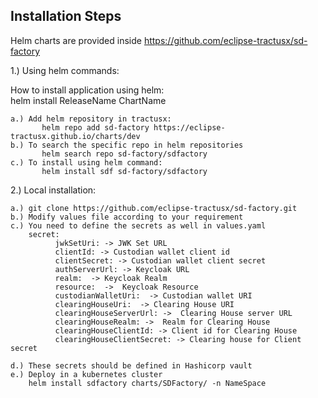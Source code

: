 ## Installation Steps

Helm charts are provided inside https://github.com/eclipse-tractusx/sd-factory

1.) Using helm commands: <br />

How to install application using helm:  <br />
    helm install ReleaseName ChartName
    
    a.) Add helm repository in tractusx:
           helm repo add sd-factory https://eclipse-tractusx.github.io/charts/dev
    b.) To search the specific repo in helm repositories 
           helm search repo sd-factory/sdfactory
    c.) To install using helm command:
           helm install sdf sd-factory/sdfactory


2.) Local installation:

    a.) git clone https://github.com/eclipse-tractusx/sd-factory.git
    b.) Modify values file according to your requirement
    c.) You need to define the secrets as well in values.yaml
        secret:
              jwkSetUri: -> JWK Set URL
              clientId: -> Custodian wallet client id
              clientSecret: -> Custodian wallet client secret
              authServerUrl: -> Keycloak URL
              realm:  -> Keycloak Realm
              resource:  ->  Keycloak Resource
              custodianWalletUri:  -> Custodian wallet URI
              clearingHouseUri:  -> Clearing House URI
              clearingHouseServerUrl: ->  Clearing House server URL
              clearingHouseRealm: ->  Realm for Clearing House
              clearingHouseClientId: -> Client id for Clearing House
              clearingHouseClientSecret: -> Clearing house for Client secret

    d.) These secrets should be defined in Hashicorp vault
    e.) Deploy in a kubernetes cluster
        helm install sdfactory charts/SDFactory/ -n NameSpace
        

